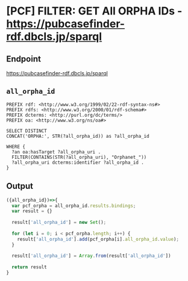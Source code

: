 # [PCF] FILTER: GET All ORPHA IDs - https://pubcasefinder-rdf.dbcls.jp/sparql
## Endpoint
https://pubcasefinder-rdf.dbcls.jp/sparql

## `all_orpha_id` 
```sparql
PREFIX rdf: <http://www.w3.org/1999/02/22-rdf-syntax-ns#>
PREFIX rdfs: <http://www.w3.org/2000/01/rdf-schema#>
PREFIX dcterms: <http://purl.org/dc/terms/>
PREFIX oa: <http://www.w3.org/ns/oa#>

SELECT DISTINCT 
CONCAT('ORPHA:', STR(?all_orpha_id)) as ?all_orpha_id

WHERE {
  ?an oa:hasTarget ?all_orpha_uri .
  FILTER(CONTAINS(STR(?all_orpha_uri), "Orphanet_"))
  ?all_orpha_uri dcterms:identifier ?all_orpha_id .
}
```

## Output
```javascript
({all_orpha_id})=>{ 
  var pcf_orpha = all_orpha_id.results.bindings;
  var result = {}
  
  result['all_orpha_id'] = new Set();
  
  for (let i = 0; i < pcf_orpha.length; i++) {
    result['all_orpha_id'].add(pcf_orpha[i].all_orpha_id.value);
  }
  
  result['all_orpha_id'] = Array.from(result['all_orpha_id'])
  
  return result
}
```